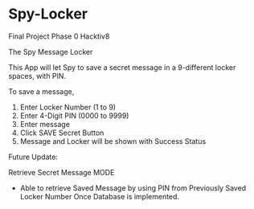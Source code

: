 # Spy-Locker
Final Project Phase 0 Hacktiv8

The Spy Message Locker

This App will let Spy to save a secret message in a 9-different locker spaces, with PIN.

To save a message,

1. Enter Locker Number (1 to 9)
2. Enter 4-Digit PIN (0000 to 9999)
3. Enter message
4. Click SAVE Secret Button
5. Message and Locker will be shown with Success Status

Future Update:

Retrieve Secret Message MODE
- Able to retrieve Saved Message by using PIN from Previously Saved Locker Number Once Database is implemented.
